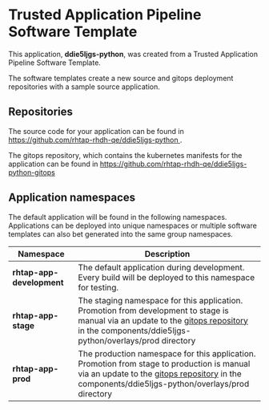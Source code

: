 # Trusted Application Pipeline Software Template

This application, **ddie5ljgs-python**, was created from a Trusted Application Pipeline Software Template.

The software templates create a new source and gitops deployment repositories with a sample source application. 

## Repositories

The source code for your application can be found in [https://github.com/rhtap-rhdh-qe/ddie5ljgs-python ](https://github.com/rhtap-rhdh-qe/ddie5ljgs-python ).
 
The gitops repository, which contains the kubernetes manifests for the application can be found in 
[https://github.com/rhtap-rhdh-qe/ddie5ljgs-python-gitops ](https://github.com/rhtap-rhdh-qe/ddie5ljgs-python-gitops ) 

## Application namespaces 

The default application will be found in the following namespaces. Applications can be deployed into unique namespaces or multiple software templates can also bet generated into the same group namespaces.  

|  Namespace   |  Description   |  
| -------- | -------- |   
| **rhtap-app-development** | The default application during development. Every build will be deployed to this namespace for testing. | 
| **rhtap-app-stage** | The staging namespace for this application. Promotion from development to stage is manual via an update to the [gitops repository](https://github.com/rhtap-rhdh-qe/ddie5ljgs-python-gitops ) in the components/ddie5ljgs-python/overlays/prod directory |  
| **rhtap-app-prod** | The production namespace for this application. Promotion from stage to production is manual via an update to the [gitops repository](https://github.com/rhtap-rhdh-qe/ddie5ljgs-python-gitops ) in the components/ddie5ljgs-python/overlays/prod directory | 